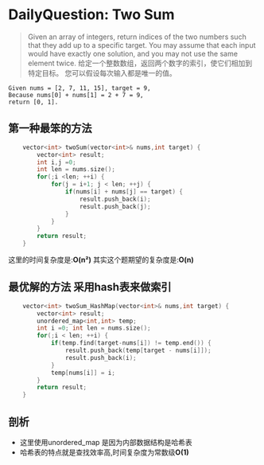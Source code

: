 #	DailyQuestion: Two Sum




>	Given an array of integers, return indices of the two numbers such that they add up to a specific target.
>You may assume that each input would have exactly one solution, and you may not use the same element twice.
>给定一个整数数组，返回两个数字的索引，使它们相加到特定目标。
>您可以假设每次输入都是唯一的值。
```
Given nums = [2, 7, 11, 15], target = 9,
Because nums[0] + nums[1] = 2 + 7 = 9,
return [0, 1].
```

## 第一种最笨的方法

``` c++
	vector<int> twoSum(vector<int>& nums,int target) {
		vector<int> result;
		int i,j =0;
		int len = nums.size();
		for(;i <len; ++i) {
			for(j = i+1; j < len; ++j) {
				if(nums[i] + nums[j] == target) {
					result.push_back(i);
					result.push_back(j);
				}
			}
		}
		return result;
	}
```
这里的时间复杂度是:**O(n²)**
其实这个题期望的复杂度是:**O(n)**

##	最优解的方法 采用hash表来做索引
``` c++
	vector<int> twoSum_HashMap(vector<int>& nums,int target) {
        vector<int> result;
        unordered_map<int,int> temp;
        int i =0; int len = nums.size();
        for(;i < len; ++i) {
            if(temp.find(target-nums[i]) != temp.end()) {
                result.push_back(temp[target - nums[i]]);
                result.push_back(i);
            }
            temp[nums[i]] = i;
        }
        return result;
    }
```



##	剖析
*	这里使用unordered_map 是因为内部数据结构是哈希表
*	哈希表的特点就是查找效率高,时间复杂度为常数级**O(1)**
